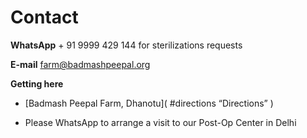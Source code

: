 Contact
==========

**WhatsApp**  + 91 9999 429 144 for sterilizations requests

**E-mail** farm@badmashpeepal.org

**Getting here**

* [Badmash Peepal Farm, Dhanotu]( #directions “Directions” )

* Please WhatsApp to arrange a visit to our Post-Op Center in Delhi
